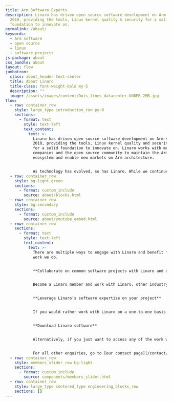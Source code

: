 ```yaml
---
title: Arm Software Experts
description: Linaro has driven open source software development on Arm since
  2010, providing the tools, Linux kernel quality & security for a solid
  foundation to innovate on.
permalink: /about/
keywords:
  - Arm software
  - open source
  - linux
  - software projects
js-package: about
css_bundle: about
layout: flow
jumbotron:
  class: about_header text-center
  title: About Linaro
  title-class: font-weight-bold my-5
  description: ""
  image: /assets/images/content/Dots_lines_datacenter_UNDER_2MB.jpg
flow:
  - row: container_row
    style: large_type introduction_row py-0
    sections:
      - format: text
        style: text-left
        text_content:
          text: >-
            Linaro has driven open source software development on Arm since
            2010, providing the tools, Linux kernel quality and security needed
            for a solid foundation to innovate on. Linaro works with member
            companies and the open source community to maintain the Arm software
            ecosystem and enable new markets on Arm architecture.


            As technology has evolved, so has Linaro. While we continue to help maintain and evolve the Arm software ecosystem through the work we do on the [Linux kernel](https://www.linaro.org/core-technologies/linux-kernel/), [toolchains](https://www.linaro.org/core-technologies/toolchain/), [security](https://www.linaro.org/core-technologies/security/) and [continuous integration testing](https://www.linaro.org/core-technologies/testing-and-ci/), we also work across several markets to enable Arm technology. These include [Automotive, IoT & Edge Devices](https://www.linaro.org/automotive-iot-and-edge-devices/), [Client Devices](https://www.linaro.org/client-devices/) and [Cloud Computing & Servers](https://www.linaro.org/cloud-computing-and-servers/).
  - row: container_row
    style: bg-light-green
    sections:
      - format: custom_include
        source: about/blocks.html
  - row: container_row
    style: bg-secondary
    sections:
      - format: custom_include
        source: about/youtube_embed.html
  - row: container_row
    sections:
      - format: text
        style: text-left
        text_content:
          text: >-
            There are multiple ways to engage with Linaro and benefit from the
            work we do.


            **Collaborate on common software projects with Linaro and other industry leaders**


            Become a Linaro member and work with Linaro, other industry leaders and the open source community on software projects which deliver standardization and help accelerate new technologies on Arm. There are three levels of membership you can choose from - Core, Club and Group (Linaro has four Segment Groups - Linaro Consumer Group, Linaro Datacenter & Cloud Group, Linaro Edge & Fog Computing Group and Linaro Windows Group). For more information on Linaro membership, how to participate in projects and what value our members see in membership, go to [Linaro Membership](/membership/). 


            **Leverage Linaro’s software expertise on your project**


            If you would rather work with Linaro on a one-to-one basis and are interested in leveraging Linaro’s Arm software expertise on your project, go to [Linaro Services](/services/). Working with our Services team allows you to leverage Linaro’s Arm software expertise and experience working with, and as part of, open source communities. 


            **Download Linaro software**


            Alternatively, if you just want to access any of the work we do in the open, go to [downloads](/downloads/). On the downloads page we upload all software we work on which we think will benefit the community. 


            For all other enquiries, go to [our contact page](/contact/) or [download this Introduction to Linaro](https://linaro.co/introduction-to-linaro).
  - row: container_row
    style: members_slider_row bg-light
    sections:
      - format: custom_include
        source: components/members_slider.html
  - row: container_row
    style: large_type centered_type engineering_blocks_row
    sections: []
---
```

